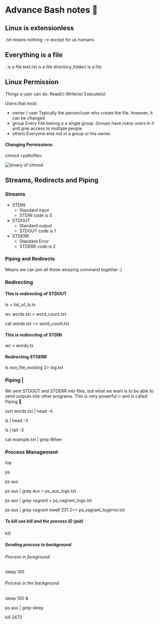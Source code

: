 # Advance Bash notes :taco:

## Linux is extensionless
  .txt means nothing --> except for us humans

## Everything is a file
. is a file
text.txt is a file
directory_folder/ is a file

## Linux Permission

Things a user can do:
Read(r)
Write(w)
Execute(x)

Users that exist:
- owner / user
Typically the person/user who create the file. however, it can be changed.
- group
Every File belong a a single group. Groups have many users in it and give access to multiple people
- others
Everyone else not in a group or the owner.

#### Changing Permissions:

chmod <permissions> <path/file>

![binary of chmod](https://danielmiessler.com/images/permissions.png)

## Streams, Redirects and Piping

### Streams
- STDIN
  - Standard input
  - STDIN code is 0
- STDOUT
  - Standard output
  - STDOUT code is 1
- STDERR
  - Standard Error
  - STDERR code is 2


### Piping and Redirects
Means we can join all these amazing command together :)

### Redirecting
#### This is redirecting of STDOUT
 ls > list_of_ls.tx

 wc words.txt > word_count.txt

 cat words.txt >> word_count.txt

#### This is redirecting of STDIN

wc < words.tx


#### Redirecting STDERR

ls non_file_existing 2> log.txt


### Piping |
We sent STDOUT and STDERR into files, but what we want is to be able to send outputs into other programs. This is very powerful :fire: and is called Piping :taco:

sort words.txt | head -4

ls | head -3

ls | tail -3

cat example.txt | grep When


### Process Management

  top

  ps

  ps aux

  ps aux | grep aux > ps_aux_logs.txt

  ps aux | grep vagrant > ps_vagrant_logs.txt

  ps aux | grep vagrant nwejf 231  2>> ps_vagrant_logerror.txt

##### To kill use kill and the process ID (pid)

  kill <pid>

##### Sending process to background

###### Process in foreground
  sleep 100

###### Process in the background

  sleep 100 &

  ps aux | grep sleep

  kill 2472

